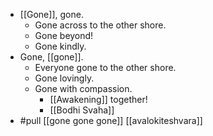 - [[Gone]], gone.
	- Gone across to the other shore.
	- Gone beyond!
  - Gone kindly.
- Gone, [[gone]].
	- Everyone gone to the other shore.
  - Gone lovingly.
  - Gone with compassion.
	- [[Awakening]] together!
    - [[Bodhi Svaha]]
- #pull [[gone gone gone]] [[avalokiteshvara]]
